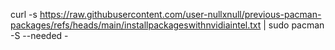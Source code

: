 curl -s https://raw.githubusercontent.com/user-nullxnull/previous-pacman-packages/refs/heads/main/installpackageswithnvidiaintel.txt | sudo pacman -S --needed -
